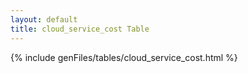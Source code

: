```yaml
---
layout: default
title: cloud_service_cost Table
---
```



{% include genFiles/tables/cloud_service_cost.html %}